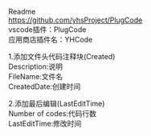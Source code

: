 Readme  
https://github.com/yhsProject/PlugCode  
vscode插件：PlugCode   
应用商店插件名：YHCode  

1.添加文件头代码注释块(Created)  
  Description:说明  
  FileName:文件名  
  CreatedDate:创建时间  

2.添加最后编辑(LastEditTime)  
  Number of codes:代码行数  
  LastEditTime:修改时间  



